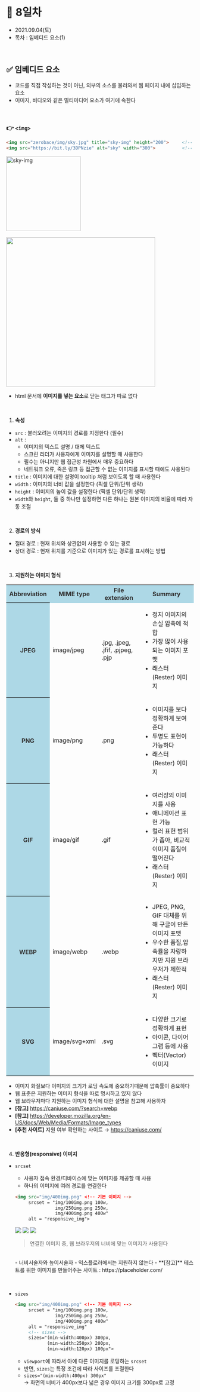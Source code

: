 # 📌 8일차 
- 2021.09.04(토)
- 목차 : 임베디드 요소(1)

<br>

## ✅ 임베디드 요소 
- 코드를 직접 작성하는 것이 아닌, 외부의 소스를 불러와서 웹 페이지 내에 삽입하는 요소 
- 이미지, 비디오와 같은 멀티미디어 요소가 여기에 속한다

<br>

### 👉 `<img>`
```html
<img src="zerobace/img/sky.jpg" title="sky-img" height="200">     <!-- 상대 경로 -->
<img src="https://bit.ly/3DPNzie" alt="sky" width="300">          <!-- 절대 경로 -->
```

<img src="zerobace/img/sky.jpg" title="sky-img" height="200"> 
<br><br>
<img src="https://bit.ly/3DPNzie" width="400"> 

- html 문서에 **이미지를 넣는 요소**로 닫는 태그가 따로 없다
    
<br>

1. **속성**
- `src` : 불러오려는 이미지의 경로를 지정한다 (필수)
- `alt` : 
    - 이미지의 텍스트 설명 / 대체 텍스트
    - 스크린 리더가 사용자에게 이미지를 설명할 때 사용한다
    - 필수는 아니지만 웹 접근성 차원에서 매우 중요하다
    - 네트워크 오류, 죽은 링크 등 접근할 수 없는 이미지를 표시할 때에도 사용된다
- `title` : 이미지에 대한 설명이 tooltip 처럼 보이도록 할 때 사용한다
- `width` : 이미지의 너비 값을 설정한다 (픽셀 단위/단위 생략)
- `height` : 이미지의 높이 값을 설정한다 (픽셀 단위/단위 생략) 
- `width`와 `height`, 둘 중 하나만 설정하면 다른 하나는 원본 이미지의 비율에 따라 자동 조절 
    
<br>

2. **경로의 방식**
- 절대 경로 : 현재 위치와 상관없이 사용할 수 있는 경로
- 상대 경로 : 현재 위치를 기준으로 이미지가 있는 경로를 표시하는 방법
    
<br>
      
3. **지원하는 이미지 형식**
  <table>
    <tr style="background-color:lightblue; color:#333">
        <th>Abbreviation</th>
        <th>MIME type</th>
        <th>File extension</th>
        <th>Summary</th>
    </tr>
    <tr>
        <th style="background-color:lightblue; color:#333">JPEG</th>
        <td>image/jpeg</td>
        <td>.jpg, .jpeg, .jfif, .pjpeg, .pjp</td>
        <td>    
            <ul>
                <li>정지 이미지의 손실 압축에 적합</li>
                <li>가장 많이 사용되는 이미지 포맷</li>
                <li>래스터(Rester) 이미지</li>
            </ul>
        </td>
    </tr>
    <tr>
        <th style="background-color:lightblue; color:#333">PNG</th>
        <td>image/png</td>
        <td>.png</td>
        <td>    
            <ul>
                <li>이미지를 보다 정확하게 보여준다</li>
                <li>투명도 표현이 가능하다</li>
                <li>래스터(Rester) 이미지</li>
            </ul>
        </td>
    </tr>
    <tr>
        <th style="background-color:lightblue; color:#333">GIF</th>
        <td>image/gif</td>
        <td>.gif</td>
        <td>
            <ul>
                <li>여러장의 이미지를 사용</li>
                <li>애니메이션 표현 가능</li>
                <li>컬러 표현 범위가 좁아, 비교적 이미지 품질이 떨어진다</li>
                <li>래스터(Rester) 이미지</li>
            </ul>
        </td>
    </tr>
    <tr>
        <th style="background-color:lightblue; color:#333">WEBP</th>
        <td>image/webp</td>
        <td>.webp</td>
        <td>
            <ul>
                <li>JPEG, PNG, GIF 대체를 위해 구글이 만든 이미지 포맷</li>
                <li>우수한 품질,압축률을 자랑하지만 지원 브라우저가 제한적</li>
                <li>래스터(Rester) 이미지</li>
            </ul>
        </td>
    </tr>
    <tr>
        <th style="background-color:lightblue; color:#333">SVG</th>
        <td>image/svg+xml</td>
        <td>.svg</td>
        <td>
            <ul>
                <li>다양한 크기로 정확하게 표현</li>
                <li>아이콘, 다이어그램 등에 사용</li>
                <li>벡터(Vector) 이미지</li>
            </ul>
        </td>
    </tr>
  </table>
  
- 이미지 화질보다 이미지의 크기가 로딩 속도에 중요하기때문에 압축률이 중요하다
- 웹 표준은 지원하는 이미지 형식을 따로 명시하고 있지 않다 
- 웹 브라우저마다 지원하는 이미지 형식에 대한 설명을 참고해 사용하자
- **[참고]** https://caniuse.com/?search=webp
- **[참고]** https://developer.mozilla.org/en-US/docs/Web/Media/Formats/Image_types
- **[추천 사이트]** 지원 여부 확인하는 사이트 → https://caniuse.com/
    
<br>
      
4. **반응형(responsive) 이미지**
- `srcset`
    - 사용자 접속 환경/디바이스에 맞는 이미지를 제공할 때 사용 
    - 하나의 이미지에 여러 경로를 연결한다 
    ```html
    <img src="img/400img.png" <!-- 기본 이미지 -->
         srcset = "img/100img.png 100w,
                   img/250img.png 250w,
                   img/400img.png 400w"
         alt = "responsive_img">
    ```
  
    <img src="https://via.placeholder.com/400x400">
    <img src="https://via.placeholder.com/250x250">
    <img src="https://via.placeholder.com/100x100">
  
    > 연결한 이미지 중, 웹 브라우저의 너비에 맞는 이미지가 사용된다
    
    <br>
    - 너비서술자와 높이서술자 
    - 익스플로러에서는 지원하지 않는다
    - **[참고]** 테스트를 위한 이미지를 만들어주는 사이트 : https://placeholder.com/ 

<br>

- `sizes`
    ```html
    <img src="img/400img.png" <!-- 기본 이미지 -->
         srcset = "img/100img.png 100w,
                   img/250img.png 250w,
                   img/400img.png 400w"
         alt = "responsive_img"
         <!-- sizes -->
         sizes="(min-width:400px) 300px,
                (min-width:250px) 200px,
                (min-width:120px) 100px">
    ```
    - `viewport`에 따라서 아예 다른 이미지를 로딩하는 `srcset`
    - 반면, `sizes`는 특정 조건에 따라 사이즈를 조절한다 
    - `sizes="(min-width:400px) 300px"`<br> → 화면의 너비가 400px보다 넓은 경우 이미지 크기를 300px로 고정
    
































